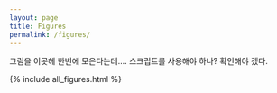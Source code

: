 ```yaml
---
layout: page
title: Figures
permalink: /figures/
---
```

그림을 이곳헤 한번에 모은다는데.... 스크립트를 사용해야 하나? 확인해야 겠다.



{% include all_figures.html %}